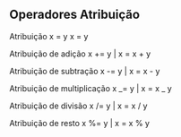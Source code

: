## Operadores Atribuição

Atribuição x = y x = y

Atribuição de adição x += y | x = x + y

Atribuição de subtração x -= y | x = x - y

Atribuição de multiplicação x _= y | x = x _ y

Atribuição de divisão x /= y | x = x / y

Atribuição de resto x %= y | x = x % y
